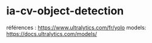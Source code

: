 # ia-cv-object-detection

références : https://www.ultralytics.com/fr/yolo
models: https://docs.ultralytics.com/models/